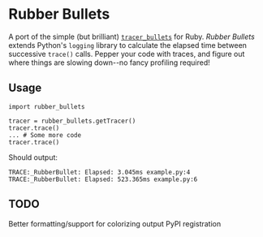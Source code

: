 Rubber Bullets
==============

A port of the simple (but brilliant) [``tracer_bullets``][1] for Ruby. 
_Rubber Bullets_ extends Python's ``logging`` library to calculate the elapsed 
time between successive ``trace()`` calls. Pepper your code with traces,
and figure out where things are slowing down--no fancy profiling required!
 
Usage
-----

```
import rubber_bullets

tracer = rubber_bullets.getTracer()
tracer.trace()
... # Some more code
tracer.trace()
```

Should output:
```
TRACE:_RubberBullet: Elapsed: 3.045ms example.py:4
TRACE:_RubberBullet: Elapsed: 523.365ms example.py:6
```

TODO
----

Better formatting/support for colorizing output
PyPI registration



[1]: https://github.com/n8/tracer_bullets
